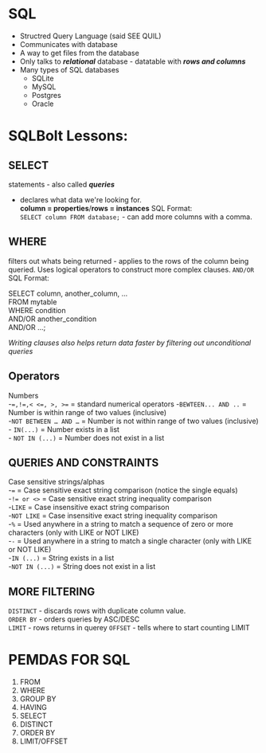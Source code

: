 # SQL
- Structred Query Language (said SEE QUIL)
- Communicates with database
- A way to get files from the database
- Only talks to ***relational*** database - datatable with ***rows and columns***
- Many types of SQL databases
    - SQLite
    - MySQL
    - Postgres
    - Oracle

# SQLBolt Lessons:
## SELECT   
statements - also called ***queries***  
- declares what data we're looking for.  
**column = properties**/**rows = instances**
SQL Format:  
    `SELECT column FROM database;` - can add more columns with a comma.  

## WHERE   
filters out whats being returned - applies to the rows of the column being queried. Uses logical operators to construct more complex clauses.
``AND/OR``
SQL Format:  

SELECT column, another_column, …  
FROM mytable  
WHERE condition  
    AND/OR another_condition  
    AND/OR …;

*Writing clauses also helps return data faster by filtering out unconditional queries*

## Operators 
Numbers   
    -``=,!=,< <=, >, >=`` = standard numerical operators
    -``BEWTEEN... AND ..`` = Number is within range of two values (inclusive)  
    -``NOT BETWEEN … AND …`` = Number is not within range of two values (inclusive)  
    - ``IN(...)`` = Number exists in a list  
    - ``NOT IN (...)`` = Number does not exist in a list

## QUERIES AND CONSTRAINTS
Case sensitive strings/alphas    
    -``=`` = Case sensitive exact string comparison (notice the single equals)  
    -``!= or <>`` = Case sensitive exact string inequality comparison  	
    -``LIKE`` = 	Case insensitive exact string comparison  
    -``NOT LIKE`` = Case insensitive exact string inequality comparison  
    -``%`` = Used anywhere in a string to match a sequence of zero or more characters (only with LIKE or NOT LIKE)  
    -``-`` = Used anywhere in a string to match a single character (only with LIKE or NOT LIKE)  
    -``IN (...)`` = String exists in a list	  
    -``NOT IN (...)`` = String does not exist in a list  

## MORE FILTERING
``DISTINCT`` - discards rows with duplicate column value.  
``ORDER BY`` - orders queries by ASC/DESC  
``LIMIT`` - rows returns in querey
``OFFSET`` - tells where to start counting LIMIT

# PEMDAS FOR SQL
1. FROM
2. WHERE
3. GROUP BY
4. HAVING
5. SELECT 
6. DISTINCT
7. ORDER BY
8. LIMIT/OFFSET

